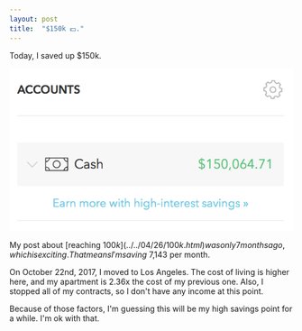 ```yaml
---
layout: post
title:  "$150k 💵."
---
```


Today, I saved up $150k. 

![bank](/img/150k/mint.png)

My post about [reaching $100k](../../04/26/100k.html) was only 7 months ago, which is exciting. That means I'm saving ~$7,143 per month.

On October 22nd, 2017, I moved to Los Angeles. The cost of living is higher here, and my apartment is 2.36x the cost of my previous one. Also, I stopped all of my contracts, so I don't have any income at this point.

Because of those factors, I'm guessing this will be my high savings point for a while. I'm ok with that.

